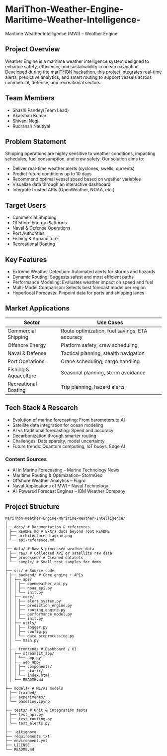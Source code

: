 # MariThon-Weather-Engine-Maritime-Weather-Intelligence-
Maritime Weather Intelligence (MWI) – Weather Engine

##  Project Overview
Weather Engine is a maritime weather intelligence system designed to enhance safety, efficiency, and sustainability in ocean navigation. Developed during the mariTHON hackathon, this project integrates real-time 
alerts, predictive analytics, and smart routing to support vessels across commercial, defense, and recreational sectors.

##  Team Members
 - Shashi Pandey(Team Lead)
- Akarshan Kumar 
- Shivani Negi
- Rudransh Nautiyal

##  Problem Statement
Shipping operations are highly sensitive to weather conditions, impacting schedules, fuel consumption, and crew safety. Our solution aims to:
- Deliver real-time weather alerts (cyclones, swells, currents)
- Predict future conditions up to 10 days
- Recommend optimal vessel speed based on weather variables
- Visualize data through an interactive dashboard
- Integrate trusted APIs (OpenWeather, NOAA, etc.)

##  Target Users
- Commercial Shipping
- Offshore Energy Platforms
- Naval & Defense Operations
- Port Authorities
- Fishing & Aquaculture
- Recreational Boating

##  Key Features
- Extreme Weather Detection: Automated alerts for storms and hazards
- Dynamic Routing: Suggests safest and most efficient paths
- Performance Modeling: Evaluates weather impact on speed and fuel
- Multi-Model Comparison: Selects best forecast model per region
- Hyperlocal Forecasts: Pinpoint data for ports and shipping lanes

## Market Applications
| Sector                | Use Cases                                      |
|---------------------  |------------------------------------------------|
| Commercial Shipping   | Route optimization, fuel savings, ETA accuracy |
| Offshore Energy       | Platform safety, crew scheduling               |
| Naval & Defense       | Tactical planning, stealth navigation          |
| Port Operations       | Crane scheduling, cargo handling               |
| Fishing & Aquaculture | Seasonal planning, storm avoidance             |
| Recreational Boating  | Trip planning, hazard alerts                   |

##  Tech Stack & Research
- Evolution of marine forecasting: From barometers to AI
- Satellite data integration for ocean modeling
- AI vs traditional forecasting: Speed and accuracy
- Decarbonization through smarter routing
- Challenges: Data sparsity, model uncertainty
- Future trends: Quantum computing, IoT buoys, Edge AI

### Content Sources
- AI in Marine Forecasting – Marine Technology News  
- Maritime Routing & Optimization– StormGeo  
- Offshore Weather Analytics – Fugro  
- Naval Applications of MWI – Naval Technology  
- AI-Powered Forecast Engines – IBM Weather Company

## Project Structure
```none
MariThon-Weather-Engine-Maritime-Weather-Intelligence/
│
├── docs/ # Documentation & references
│ ├── README.md # Extra docs beyond root README
│ ├── architecture-diagram.png
│ └── api-reference.md
│
├── data/ # Raw & processed weather data
│ ├── raw/ # Collected API or satellite raw data
│ ├── processed/ # Cleaned datasets
│ └── sample/ # Small test samples for demo
│
├── src/ # Source code
│ ├── backend/ # Core engine + APIs
│ │ ├── api/
│ │ │ ├── openweather_api.py
│ │ │ ├── noaa_api.py
│ │ │ └── init.py
│ │ ├── core/
│ │ │ ├── alert_system.py
│ │ │ ├── prediction_engine.py
│ │ │ ├── routing_engine.py
│ │ │ ├── performance_model.py
│ │ │ └── init.py
│ │ ├── utils/
│ │ │ ├── logger.py
│ │ │ ├── config.py
│ │ │ └── data_preprocessing.py
│ │ └── main.py
│ │
│ ├── frontend/ # Dashboard / UI
│ │ ├── streamlit_app/
│ │ │ └── app.py
│ │ ├── web_app/
│ │ │ ├── components/
│ │ │ ├── static/
│ │ │ └── index.html
│ │ └── README.md
│
├── models/ # ML/AI models
│ ├── trained/
│ ├── experiments/
│ └── baseline.ipynb
│
├── tests/ # Unit & integration tests
│ ├── test_api.py
│ ├── test_routing.py
│ └── test_alerts.py
│
├── .gitignore
├── requirements.txt
├── environment.yml
├── LICENSE
└── README.md


